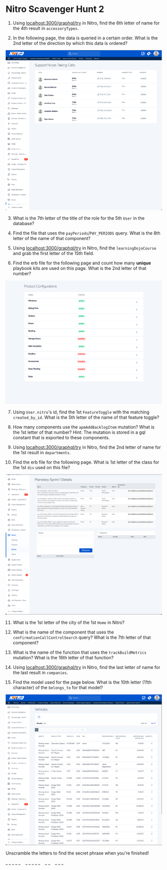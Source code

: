 # Nitro Scavenger Hunt 2

1. Using [localhost:3000/graphql/try](localhost:3000/graphql/try) in Nitro, find the 6th letter of name for the 4th result in `accessoryTypes`.

2. In the following page, the data is queried in a certain order. What is the 2nd letter of the direction by which this data is ordered?

![](support-ninjas.png)

3. What is the 7th letter of the title of the role for the 5th `User` in the database?

4. Find the file that uses the `payPeriods`/`PAY_PERIODS` query. What is the 8th letter of the name of that component?

5. Using [localhost:3000/graphql/try](localhost:3000/graphql/try) in Nitro, find the `learningDojoCourse` and grab the first letter of the 15th field.

6. Find the erb file for the following page and count how many **unique** playbook kits are used on this page. What is the 2nd letter of that number?

![](product-configs.png)

7. Using `User.nitro`'s id, find the 1st `FeatureToggle` with the matching `created_by_id`. What is the 5th letter of the name of that feature toggle?

8. How many components use the `apmAddBacklogItem` mutation? What is the 1st letter of that number? Hint: The mutation is stored in a gql constant that is exported to these components.

9. Using [localhost:3000/graphql/try](localhost:3000/graphql/try) in Nitro, find the 2nd letter of name for the 1st result in `departments`.

10. Find the erb file for the following page. What is 1st letter of the class for the 1st `div` used on this file?

![](scrum.png)

11. What is the 1st letter of the city of the 1st `Home` in Nitro?

12. What is the name of the component that uses the `confirmationCallControlSearch` query? What is the 7th letter of that component?

13. What is the name of the function that uses the `trackBuildMetrics` mutation? What is the 16th letter of that function?

14. Using [localhost:3000/graphql/try](localhost:3000/graphql/try) in Nitro, find the last letter of name for the last result in `companies`.

15. Find the model used for the page below. What is the 10th letter (11th character) of the `belongs_to` for that model?

![](vehicle.png)

Unscramble the letters to find the secret phrase when you're finished!

\_ \_ \_ \_ \_ &nbsp;&nbsp; \_ \_ \_ \_ \_ &nbsp;&nbsp; \_ \_ &nbsp;&nbsp; \_ \_ \_
